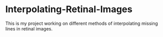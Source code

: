 # Interpolating-Retinal-Images
This is my project working on different methods of interpolating missing lines in retinal images.
